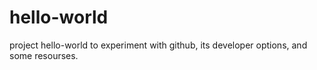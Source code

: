 # hello-world
project hello-world to experiment with github, its developer options, and some resourses.
